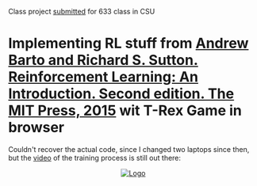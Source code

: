 Class project [submitted](https://drive.google.com/file/d/1Jb611T8DZr1AreRpRU-b2-4Xez0ZQBNM/view?usp=sharing) for 633 class in CSU

Implementing RL stuff from [Andrew Barto and Richard S. Sutton. Reinforcement Learning: An Introduction.
Second edition. The MIT Press, 2015](https://web.stanford.edu/class/psych209/Readings/SuttonBartoIPRLBook2ndEd.pdf) wit T-Rex Game in browser
=======

Couldn't recover the actual code, since I changed two laptops since then, but the [video](https://youtu.be/B6OjPTwZ6Qs?si=onMaMRP1V_2UUJT6) of the training process is still out there:

<p align="center">
  <a href="https://youtu.be/B6OjPTwZ6Qs?si=onMaMRP1V_2UUJT6">
    <img src="https://raw.githubusercontent.com/kkarimov/T_Rex_DQN/master/thumbnail.png" alt="Logo">
</p>

